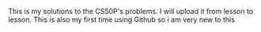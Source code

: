 This is my solutions to the CS50P's problems.
I will upload it from lesson to lesson.
This is also my first time using Github so i am very new to this
